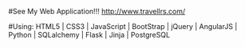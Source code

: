 #See My Web Application!!!
http://www.travellrs.com/

#Using:
HTML5 | CSS3 | JavaScript | BootStrap | jQuery | AngularJS | Python | SQLalchemy | Flask | Jinja | PostgreSQL
